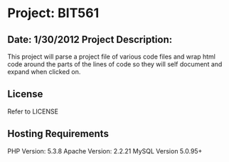 Project:  BIT561
================
Date: 1/30/2012
Project Description:
--------------------
This project will parse a project file of various code files and wrap html code around the parts of the lines of code so they will 
self document and expand when clicked on.

License
-------
Refer to LICENSE

Hosting Requirements
------------

PHP Version: 5.3.8 
Apache Version: 2.2.21
MySQL Version 5.0.95+ 

